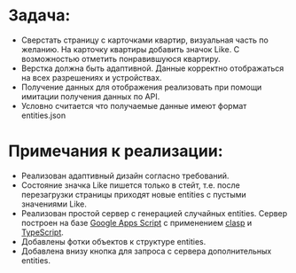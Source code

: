 # Задача:
* Сверстать страницу с карточками квартир, визуальная часть по желанию. На карточку квартиры добавить значок Like. С возможностью отметить понравившуюся квартиру.
* Верстка должна быть адаптивной. Данные корректно отображаться на всех разрешениях и устройствах.
* Получение данных для отображения реализовать при помощи имитации получения данных по API.
* Условно считается что получаемые данные имеют формат entities.json

# Примечания к реализации:
* Реализован адаптивный дизайн согласно требований.
* Состояние значка Like пишется только в стейт, т.е. после перезагрузки страницы приходят новые entities с пустыми значениями Like.
* Реализован простой сервер с генерацией случайных entities. Сервер построен на базе [Google Apps Script](https://developers.google.com/apps-script/guides/web) с применением [clasp](https://developers.google.com/apps-script/guides/clasp) и [TypeScript](https://developers.google.com/apps-script/guides/typescript).
* Добавлены фотки объектов к структуре entities.
* Добавлена внизу кнопка для запроса с сервера дополнительных entities.
